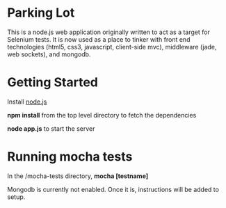 # Parking Lot

This is a node.js web application originally written to act as a target for Selenium tests.
It is now used as a place to tinker with front end technologies (html5, css3, javascript, client-side mvc),
middleware (jade, web sockets), and mongodb.

# Getting Started

Install [node.js](http://nodejs.org/)

**npm install** from the top level directory to fetch the dependencies

**node app.js** to start the server

# Running mocha tests

In the /mocha-tests directory, **mocha [testname]**

Mongodb is currently not enabled. Once it is, instructions will be added to setup.